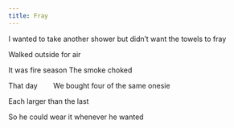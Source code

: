 ```yaml
---
title: Fray
---
```

I wanted to take another shower but didn’t want the towels to fray

Walked outside for air

It was fire season
The smoke choked

That day
&nbsp;&nbsp;&nbsp;&nbsp;&nbsp;&nbsp; We bought four of the same onesie

Each larger than the last

So he could wear it whenever he wanted